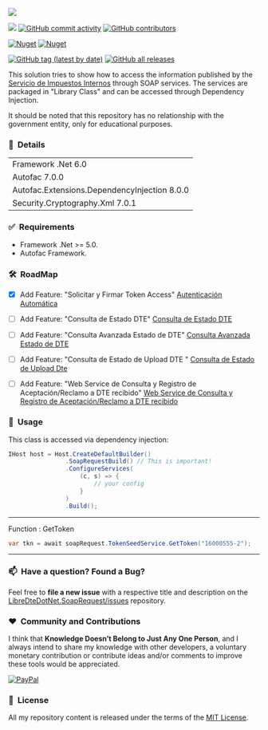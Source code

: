 ﻿![](https://user-images.githubusercontent.com/6364350/227820028-916b3bf1-29b1-406d-8b80-99d27df2b262.png)

[![](https://img.shields.io/badge/License-MIT-yellow.svg?style=for-the-badge)](LICENSE.txt)
[![GitHub commit activity](https://img.shields.io/github/commit-activity/y/sergiokml/LibreDteDotNet.SoapRequest?style=for-the-badge)](https://github.com/sergiokml/)
[![GitHub contributors](https://img.shields.io/github/contributors/sergiokml/LibreDteDotNet.SoapRequest?style=for-the-badge)](https://github.com/sergiokml/)

[![Nuget](https://img.shields.io/nuget/v/LibreDteDotNet.SoapRequest?style=for-the-badge)](https://www.nuget.org/packages/LibreDteDotNet.SoapRequest/)
[![Nuget](https://img.shields.io/nuget/dt/LibreDteDotNet.SoapRequest?style=for-the-badge)](https://www.nuget.org/packages/LibreDteDotNet.SoapRequest/)

[![GitHub tag (latest by date)](https://img.shields.io/github/v/tag/sergiokml/LibreDteDotNet.SoapRequest?style=for-the-badge)](../../releases/latest)
[![GitHub all releases](https://img.shields.io/github/downloads/sergiokml/LibreDteDotNet.SoapRequest/total?style=for-the-badge)](../../releases)

This solution tries to show how to access the information published by the [Servicio de Impuestos Internos](https://www.sii.cl/) through SOAP services. The services are packaged in "Library Class" and can be accessed through Dependency Injection.

It should be noted that this repository has no relationship with the government entity, only for educational purposes.


### 📝&nbsp; Details
||
|:--|
| Framework .Net 6.0 |
| Autofac 7.0.0 |
| Autofac.Extensions.DependencyInjection 8.0.0 |
| Security.Cryptography.Xml 7.0.1 |

### ✅&nbsp; Requirements

+ Framework .Net >= 5.0.
+ Autofac Framework.

### 🛠️&nbsp; RoadMap

- [x] Add Feature: "Solicitar y Firmar Token Access" [Autenticación Automática](https://www.sii.cl/factura_electronica/factura_mercado/autenticacion.pdf)
- [ ] Add Feature: "Consulta de Estado DTE" [Consulta de Estado DTE](https://www.sii.cl/factura_electronica/factura_mercado/autenticacion.pdf)
- [ ] Add Feature: "Consulta Avanzada Estado de DTE" [Consulta Avanzada Estado de DTE](https://www.sii.cl/factura_electronica/factura_mercado/OIFE2006_QueryEstDteAv_MDE.pdf)
- [ ] Add Feature: "Consulta de Estado de Upload DTE
" [Consulta de Estado de Upload Dte
](https://www.sii.cl/factura_electronica/factura_mercado/estado_envio.pdf)
- [ ] Add Feature: "Web Service de Consulta y Registro de
Aceptación/Reclamo a DTE recibido" [Web Service de Consulta y Registro de
Aceptación/Reclamo a DTE recibido](https://www.sii.cl/factura_electronica/Webservice_Registro_Reclamo_DTE_V1.1.pdf)


### 🚀&nbsp; Usage

This class is accessed via dependency injection:

```C#
IHost host = Host.CreateDefaultBuilder()
                .SoapRequestBuild() // This is important!
                .ConfigureServices(
                    (c, s) => {
                        // your config
                    }
                )
                .Build();
```
---
Function : GetToken
```C#
var tkn = await soapRequest.TokenSeedService.GetToken("16000555-2");
```
---
### 📫&nbsp; Have a question? Found a Bug? 

Feel free to **file a new issue** with a respective title and description on the [LibreDteDotNet.SoapRequest/issues](https://github.com/sergiokml/LibreDteDotNet.SoapRequest/issues) repository.

### ❤️&nbsp; Community and Contributions

I think that **Knowledge Doesn’t Belong to Just Any One Person**, and I always intend to share my knowledge with other developers, a voluntary monetary contribution or contribute ideas and/or comments to improve these tools would be appreciated.

 [![PayPal](https://img.shields.io/badge/PayPal-00457C?style=for-the-badge&logo=paypal&logoColor=white)](https://www.paypal.com/donate/?hosted_button_id=PTKX9BNY96SNJ)


### 📘&nbsp; License

All my repository content is released under the terms of the [MIT License](LICENSE.txt).
